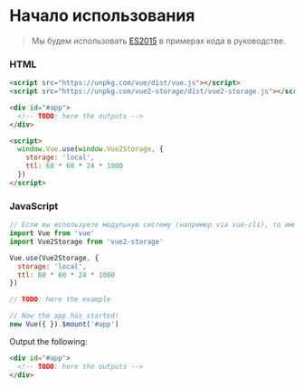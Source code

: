 # Начало использования

> Мы будем использовать [ES2015](https://github.com/lukehoban/es6features) в примерах кода в руководстве.


### HTML

```html
<script src="https://unpkg.com/vue/dist/vue.js"></script>
<script src="https://unpkg.com/vue2-storage/dist/vue2-storage.js"></script>

<div id="#app">
  <!-- TODO: here the outputs -->
</div>

<script>
  window.Vue.use(window.Vue2Storage, {
    storage: 'local',
    ttl: 60 * 60 * 24 * 1000
  })
</script>
```

### JavaScript

```javascript
// Если вы используете модульную систему (например via vue-cli), то импортируйте Vue и Vue2Storage и подключите плагин через` Vue.use(Vue2Storage)`
import Vue from 'vue'
import Vue2Storage from 'vue2-storage'

Vue.use(Vue2Storage, {
  storage: 'local',
  ttl: 60 * 60 * 24 * 1000
})

// TODO: here the example

// Now the app has started!
new Vue({ }).$mount('#app')
```

Output the following:

```html
<div id="#app">
  <!-- TODO: here the outputs -->
</div>
```
